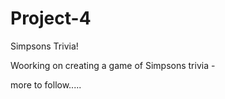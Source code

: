 # Project-4
Simpsons Trivia! 

Woorking on creating a game of Simpsons trivia -

more to follow.....
